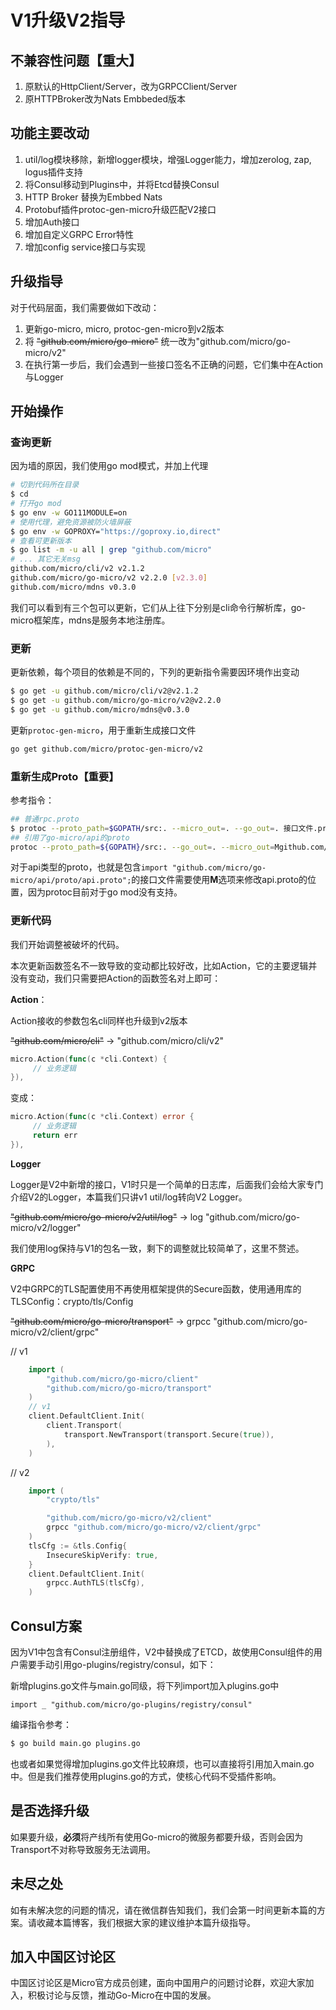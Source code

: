 # V1升级V2指导

## 不兼容性问题【重大】

1. 原默认的HttpClient/Server，改为GRPCClient/Server
2. 原HTTPBroker改为Nats Embbeded版本

## 功能主要改动

1. util/log模块移除，新增logger模块，增强Logger能力，增加zerolog, zap, logus插件支持
2. 将Consul移动到Plugins中，并将Etcd替换Consul
3. HTTP Broker 替换为Embbed Nats
4. Protobuf插件protoc-gen-micro升级匹配V2接口
5. 增加Auth接口
6. 增加自定义GRPC Error特性
7. 增加config service接口与实现

## 升级指导

对于代码层面，我们需要做如下改动：

1. 更新go-micro, micro, protoc-gen-micro到v2版本
2. 将 ~~"github.com/micro/go-micro"~~ 统一改为"github.com/micro/go-micro/v2"
3. 在执行第一步后，我们会遇到一些接口签名不正确的问题，它们集中在Action与Logger

## 开始操作

### 查询更新

因为墙的原因，我们使用go mod模式，并加上代理

```bash
# 切到代码所在目录
$ cd
# 打开go mod
$ go env -w GO111MODULE=on
# 使用代理，避免资源被防火墙屏蔽
$ go env -w GOPROXY="https://goproxy.io,direct"
# 查看可更新版本
$ go list -m -u all | grep "github.com/micro"
# ... 其它无关msg
github.com/micro/cli/v2 v2.1.2
github.com/micro/go-micro/v2 v2.2.0 [v2.3.0]
github.com/micro/mdns v0.3.0
```

我们可以看到有三个包可以更新，它们从上往下分别是cli命令行解析库，go-micro框架库，mdns是服务本地注册库。

### 更新

更新依赖，每个项目的依赖是不同的，下列的更新指令需要因环境作出变动

```bash
$ go get -u github.com/micro/cli/v2@v2.1.2
$ go get -u github.com/micro/go-micro/v2@v2.2.0
$ go get -u github.com/micro/mdns@v0.3.0
```

更新`protoc-gen-micro`，用于重新生成接口文件

```bash
go get github.com/micro/protoc-gen-micro/v2
```

### 重新生成Proto【重要】

参考指令：

```bash
## 普通rpc.proto
$ protoc --proto_path=$GOPATH/src:. --micro_out=. --go_out=. 接口文件.proto
## 引用了go-micro/api的proto
protoc --proto_path=${GOPATH}/src:. --go_out=. --micro_out=Mgithub.com/micro/go-micro/api/proto/api.proto=${GOPATH}/src/github.com/micro/go-micro/v2/api/proto:. 接口文件/api.proto
```

对于api类型的proto，也就是包含`import "github.com/micro/go-micro/api/proto/api.proto";`的接口文件需要使用**M**选项来修改api.proto的位置，因为protoc目前对于go mod没有支持。

### 更新代码

我们开始调整被破坏的代码。

本次更新函数签名不一致导致的变动都比较好改，比如Action，它的主要逻辑并没有变动，我们只需要把Action的函数签名对上即可：

**Action**：

Action接收的参数包名cli同样也升级到v2版本

~~"github.com/micro/cli"~~ -> "github.com/micro/cli/v2"

```go
micro.Action(func(c *cli.Context) {
	 // 业务逻辑
}),
```

变成：

```go
micro.Action(func(c *cli.Context) error {
     // 业务逻辑
     return err
}),
```

**Logger**

Logger是V2中新增的接口，V1时只是一个简单的日志库，后面我们会给大家专门介绍V2的Logger，本篇我们只讲v1 util/log转向V2 Logger。

~~"github.com/micro/go-micro/v2/util/log"~~ -> log "github.com/micro/go-micro/v2/logger"

我们使用log保持与V1的包名一致，剩下的调整就比较简单了，这里不赘述。

**GRPC**

V2中GRPC的TLS配置使用不再使用框架提供的Secure函数，使用通用库的TLSConfig：crypto/tls/Config

~~"github.com/micro/go-micro/transport"~~ -> grpcc "github.com/micro/go-micro/v2/client/grpc"

// v1
```go
    import (
        "github.com/micro/go-micro/client"
        "github.com/micro/go-micro/transport"
    )
	// v1
	client.DefaultClient.Init(
		client.Transport(
			transport.NewTransport(transport.Secure(true)),
		),
	)
```

// v2
```go
    import (
        "crypto/tls"

        "github.com/micro/go-micro/v2/client"
        grpcc "github.com/micro/go-micro/v2/client/grpc"
    )
	tlsCfg := &tls.Config{
		InsecureSkipVerify: true,
	}
	client.DefaultClient.Init(
		grpcc.AuthTLS(tlsCfg),
	)
```

## Consul方案

因为V1中包含有Consul注册组件，V2中替换成了ETCD，故使用Consul组件的用户需要手动引用go-plugins/registry/consul，如下：

新增plugins.go文件与main.go同级，将下列import加入plugins.go中

```
import _ "github.com/micro/go-plugins/registry/consul"
```

编译指令参考：

```bash
$ go build main.go plugins.go
```

也或者如果觉得增加plugins.go文件比较麻烦，也可以直接将引用加入main.go中。但是我们推荐使用plugins.go的方式，使核心代码不受插件影响。

## 是否选择升级

如果要升级，**必须**将产线所有使用Go-micro的微服务都要升级，否则会因为Transport不对称导致服务无法调用。

## 未尽之处

如有未解决您的问题的情况，请在微信群告知我们，我们会第一时间更新本篇的方案。请收藏本篇博客，我们根据大家的建议维护本篇升级指导。

## 加入中国区讨论区

中国区讨论区是Micro官方成员创建，面向中国用户的问题讨论群，欢迎大家加入，积极讨论与反馈，推动Go-Micro在中国的发展。


